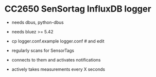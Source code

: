 # CC2650 SenSortag InfluxDB logger

* needs dbus, python-dbus
* needs bluez >= 5.42
* cp logger.conf.example logger.conf  # and edit

* regularly scans for SensorTags
* connects to them and activates notifications
* actively takes measurements every X seconds
